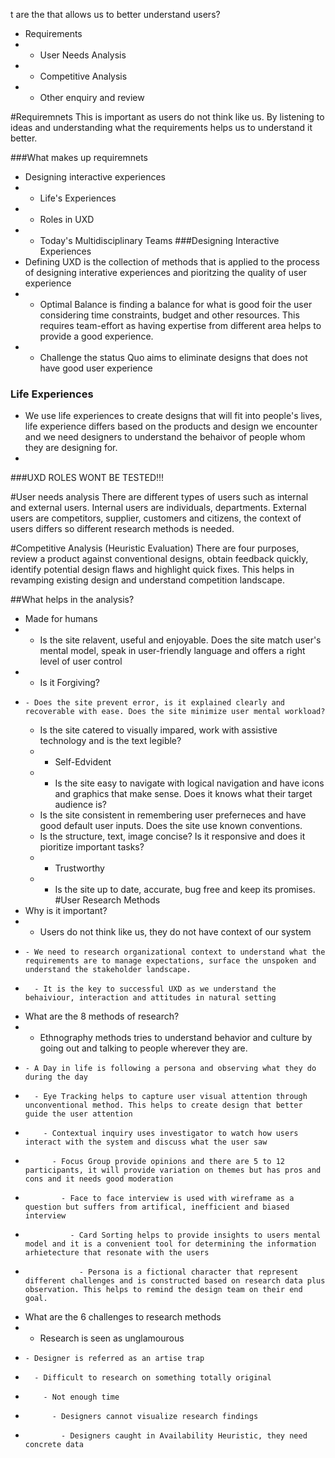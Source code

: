 t are the that allows us to better understand users?
* Requirements
* * User Needs Analysis
* * Competitive Analysis
* * Other enquiry and review

#Requiremnets
This is important as users do not think like us. By listening to ideas and understanding what the requirements helps us to understand it better.

###What makes up requiremnets
* Designing interactive experiences
* * Life's Experiences
* * Roles in UXD
* * Today's Multidisciplinary Teams 
###Designing Interactive Experiences
* Defining UXD is the collection of methods that is applied to the process of designing interative experiences and pioritzing the quality of user experience  
* * Optimal Balance is finding a balance for what is good foir the user considering time constraints, budget and other resources. This requires team-effort as having expertise from different area helps to provide a good experience.
* * Challenge the status Quo aims to eliminate designs that does not have good user experience
### Life Experiences 
* We use life experiences to create designs that will fit into people's lives, life experience differs based on the products and design we encounter and we need designers to understand the behaivor of people whom they are designing for.
* <!-- INSET EXAMPLE FROM SLIDES -->
###UXD ROLES WONT BE TESTED!!!

#User needs analysis
There are different types of users such as internal and external users. Internal users are individuals, departments. External users are competitors, supplier, customers and citizens, the context of users differs so different research methods is needed.

#Competitive Analysis (Heuristic Evaluation)
There are four purposes, review a product against conventional designs, obtain feedback quickly, identify potential design flaws and highlight quick fixes. This helps in revamping existing design and understand competition landscape.

##What helps in the analysis?
* Made for humans
*   - Is the site relavent, useful and enjoyable. Does the site match user's mental model, speak in user-friendly language and offers a right level of user control
*   * Is it Forgiving?
*     - Does the site prevent error, is it explained clearly and recoverable with ease. Does the site minimize user mental workload?
  - Is the site catered to visually impared, work with assistive technology and is the text legible?
  - * Self-Edvident 
  -   - Is the site easy to navigate with logical navigation and have icons and graphics that make sense. Does it knows what their target audience is?
  - Is the site consistent in remembering user preferneces and have good default user inputs. Does the site use known conventions.
  - Is the structure, text, image concise? Is it responsive and does it pioritize important tasks?
  - * Trustworthy 
  -   - Is the site up to date, accurate, bug free and keep its promises.
#User Research Methods
* Why is it important?
*   - Users do not think like us, they do not have context of our system
*     - We need to research organizational context to understand what the requirements are to manage expectations, surface the unspoken and understand the stakeholder landscape.
*       - It is the key to successful UXD as we understand the behaiviour, interaction and attitudes in natural setting
* What are the 8 methods of research?
*   - Ethnography methods tries to understand behavior and culture by going out and talking to people wherever they are.
*     - A Day in life is following a persona and observing what they do during the day
*       - Eye Tracking helps to capture user visual attention through unconventional method. This helps to create design that better guide the user attention
*         - Contextual inquiry uses investigator to watch how users interact with the system and discuss what the user saw
*           - Focus Group provide opinions and there are 5 to 12 participants, it will provide variation on themes but has pros and cons and it needs good moderation
*             - Face to face interview is used with wireframe as a question but suffers from artifical, inefficient and biased interview 
*               - Card Sorting helps to provide insights to users mental model and it is a convenient tool for determining the information arhietecture that resonate with the users
*                 - Persona is a fictional character that represent different challenges and is constructed based on research data plus observation. This helps to remind the design team on their end goal.
* What are the 6 challenges to research methods
*   - Research is seen as unglamourous
*     - Designer is referred as an artise trap
*       - Difficult to research on something totally original
*         - Not enough time
*           - Designers cannot visualize research findings
*             - Designers caught in Availability Heuristic, they need concrete data
